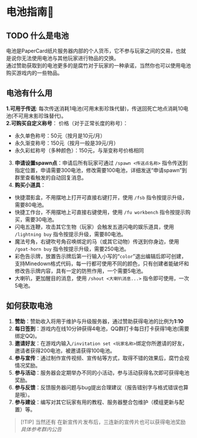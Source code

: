 # 电池指南🧭

## TODO 什么是电池
电池是PaperCard纸片服务器内部的个人货币，它不参与玩家之间的交易，也就是说你无法使用电池与其他玩家进行物品的交换。  
通过赞助获取到的电池更多的是腐竹对于玩家的一种承诺，当然你也可以使用电池购买游戏内的一些物品。

## 电池有什么用

**1.可用于传送**:
每次传送消耗1电池(可用末影珍珠代替)，传送回死亡地点消耗10电池(不可用末影珍珠替代)。  
**2.可购买自定义称号**：
价格（对于正常长度的称号）：
- 永久单色称号：50元（按月是10元/月）
- 永久渐变称号：150元（按月一般是39元/月）
- 永久彩虹称号（多种颜色）：150元，与渐变称号价格相同
3. **申请设置spawn点**：申请后所有玩家可通过 `/spawn <传送点名称>` 指令传送到指定位置，申请需要300电池，修改需要100电池，详细发送“申请spawn”到群里查看触发的自动回复消息。
4. **购买小道具**：
- 快捷潜影盒，不用摆地上打开可直接右键打开，使用 `/fsb` 指令按提示升级，需要80电池。
- 快捷工作台，不用摆地上可直接右键使用，使用 `/fu workbench` 指令按提示购买，需要30电池。
- 闪电五连鞭，攻击其它生物（玩家）会触发五道闪电的娱乐道具，使用 `/lightning buy` 指令按提示升级，需要80电池。
- 魔法号角，右键吹号角召唤绑定的马（或其它动物）传送到你身边，使用 `/goat-horn buy` 指令按提示升级，需要250电池。
- 彩色告示牌，放置告示牌后第一行输入小写的“`color`”退出编辑后即可创建，支持Minedown格式代码，每一行都可使用不同的颜色，只有创建者能破坏和修改告示牌内容，具有一定的防熊作用，一个需要5电池。
- 大喇叭，更加醒目的消息，使用 `/shout <大喇叭消息...>` 指令即可使用，一次5电池。


## 如何获取电池
1. **赞助**：赞助收入将用于维护与升级服务器，通过赞助获得电池的比例为**1:10**
2. **每日签到**：游戏内在线10分钟获得4电池，QQ群打卡每日打卡获得1电池(需要绑定QQ)。
3. **邀请好友**：在游戏内输入`/invitation set <玩家名称>`绑定你所邀请的好友，邀请者获得200电池，被邀请获得100电池。
4. **参与宣传**：通过制作宣传视频、宣传帖等方式，取得不错的效果后，腐竹会视情况奖励。
5. **参与活动**：服务器会定期举办不同的小活动，参与活动获得名次即可获得电池奖励。
6. **参与反馈**：反馈服务器问题与bug提出合理建议（报告错别字与格式错误也算是哦）。
7. **参与建设**：编写对其它玩家有用的教程、服务器整合包维护（模组更新与配置）等。
> [!TIP] 当然还有
>在新宣传片发布后，三连新的宣传片也可以获得电池奖励  
>*具体参考群内公告*